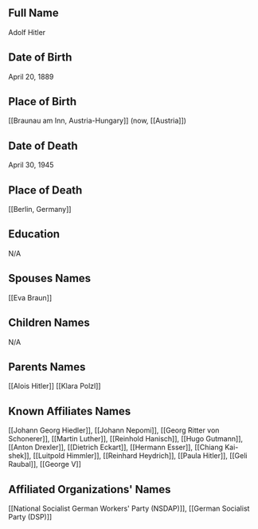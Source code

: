 ## Full Name
Adolf Hitler

## Date of Birth
April 20, 1889

## Place of Birth
[[Braunau am Inn, Austria-Hungary]] (now, [[Austria]])

## Date of Death
April 30, 1945

## Place of Death
[[Berlin, Germany]]

## Education
N/A

## Spouses Names
[[Eva Braun]]

## Children Names
N/A

## Parents Names
[[Alois Hitler]]
[[Klara Polzl]]

## Known Affiliates Names
[[Johann Georg Hiedler]], [[Johann Nepomi]], [[Georg Ritter von Schonerer]], [[Martin Luther]], [[Reinhold Hanisch]], [[Hugo Gutmann]], [[Anton Drexler]], [[Dietrich Eckart]], [[Hermann Esser]], [[Chiang Kai-shek]], [[Luitpold Himmler]], [[Reinhard Heydrich]], [[Paula Hitler]], [[Geli Raubal]], [[George V]]

## Affiliated Organizations' Names
[[National Socialist German Workers' Party (NSDAP)]], [[German Socialist Party (DSP)]]

